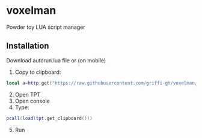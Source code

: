 # voxelman
Powder toy LUA script manager

## Installation
Download autorun.lua file or (on mobile)

1) Copy to clipboard:
```lua
local a=http.get("https://raw.githubusercontent.com/griffi-gh/voxelman/main/autorun.lua")repeat socket.sleep(.1)until a:status()~='running'local b;if a:status()=='done'then local c,d=a:finish()if d==200 then b=true;local e=io.open('autorun.lua','wb')e:write(c)e:close()tpt.message_box('VOXELMAN Downloaded successfully','Please restart TPT')end end;if not b then tpt.throw_error('Download failed')end
```
2) Open TPT
3) Open console
4) Type:
```lua
pcall(load(tpt.get_clipboard()))
```
5) Run
